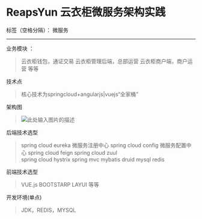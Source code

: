 # ReapsYun 云衣柜微服务架构实践

标签（空格分隔）： 微服务

---
业务模块 ：

> 云衣柜钱包，通证交易
> 云衣柜管理后端，总部运营
> 云衣柜商户端，商户运营
> 等等

技术点

> 核心技术为springcloud+angularjs|vuejs“全家桶”

架构图
> ![此处输入图片的描述][1]


  [1]: https://thumbnail0.baidupcs.com/thumbnail/7858ad288ac9425c33a76e000676e0fa?fid=3105509176-250528-513647411993421&time=1527476400&rt=sh&sign=FDTAER-DCb740ccc5511e5e8fedcff06b081203-JkMywu9R9nIwuXZM9ItvsaovLzE=&expires=8h&chkv=0&chkbd=0&chkpc=&dp-logid=3420475755547893738&dp-callid=0&size=c710_u400&quality=100&vuk=-&ft=video


后端技术选型
> spring cloud eureka  微服务注册中心
> spring cloud config  微服务配置中心
> spring cloud feign 
> spring cloud zuul   
> spring cloud hystrix 
> spring mvc
> mybatis
> druid
> mysql
> redis

前端技术选型
> VUE.js BOOTSTARP LAYUI 等等

开发环境(单点)
> JDK，REDIS，MYSQL

